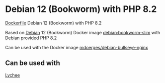 # Debian 12 (Bookworm) with PHP 8.2
[Dockerfile](https://github.com/mdoerges/debian-bookworm-php82/blob/master/Dockerfile) Debian 12 (Bookworm) with PHP 8.2

Based on [Debian](https://hub.docker.com/_/debian) 12 (Bookworm) Docker image [debian:bookworm-slim](https://github.com/debuerreotype/docker-debian-artifacts/blob/de5fb2efd50a009baa2aaccd2b7874ec728bd7a9/bookworm/slim/Dockerfile) with Debian provided PHP 8.2

Can be used with the Docker image [mdoerges/debian-bullseye-nginx](https://hub.docker.com/r/mdoerges/debian-bullseye-nginx)

## Can be used with
[Lychee](https://github.com/LycheeOrg/Lychee/)
